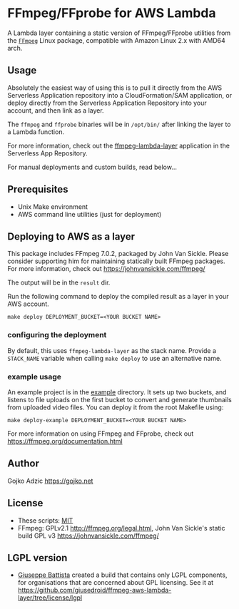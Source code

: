 # FFmpeg/FFprobe for AWS Lambda

A Lambda layer containing a static version of FFmpeg/FFprobe utilities from the [`FFmpeg`](https://www.ffmpeg.org/) Linux package, compatible with Amazon Linux 2.x with AMD64 arch. 

## Usage

Absolutely the easiest way of using this is to pull it directly from the AWS Serverless Application repository into a CloudFormation/SAM application, or deploy directly from the Serverless Application Repository into your account, and then link as a layer. 

The `ffmpeg` and `ffprobe` binaries will be in `/opt/bin/` after linking the layer to a Lambda function.

For more information, check out the [ffmpeg-lambda-layer](https://serverlessrepo.aws.amazon.com/applications/arn:aws:serverlessrepo:us-east-1:145266761615:applications~ffmpeg-lambda-layer) application in the Serverless App Repository.

For manual deployments and custom builds, read below...

## Prerequisites

* Unix Make environment
* AWS command line utilities (just for deployment)

## Deploying to AWS as a layer

This package includes FFmpeg 7.0.2, packaged by John Van Sickle. Please consider supporting him for maintaining statically built FFmpeg packages. For more information, check out <https://johnvansickle.com/ffmpeg/>

The output will be in the `result` dir.

Run the following command to deploy the compiled result as a layer in your AWS account.

```
make deploy DEPLOYMENT_BUCKET=<YOUR BUCKET NAME>
```

### configuring the deployment

By default, this uses `ffmpeg-lambda-layer` as the stack name. Provide a `STACK_NAME` variable when calling `make deploy` to use an alternative name.

### example usage

An example project is in the [example](example) directory. It sets up two buckets, and listens to file uploads on the first bucket to convert and generate thumbnails from uploaded video files. You can deploy it from the root Makefile using:

```
make deploy-example DEPLOYMENT_BUCKET=<YOUR BUCKET NAME>
```

For more information on using FFmpeg and FFprobe, check out <https://ffmpeg.org/documentation.html>

## Author

Gojko Adzic <https://gojko.net>

## License

* These scripts: [MIT](https://opensource.org/licenses/MIT)
* FFmpeg: GPLv2.1 <http://ffmpeg.org/legal.html>, John Van Sickle's static build GPL v3 <https://johnvansickle.com/ffmpeg/>

## LGPL version

*  [Giuseppe Battista](http://github.com/giusedroid) created a build that contains only LGPL components, for organisations that are concerned about GPL licensing. See it at <https://github.com/giusedroid/ffmpeg-aws-lambda-layer/tree/license/lgpl>
